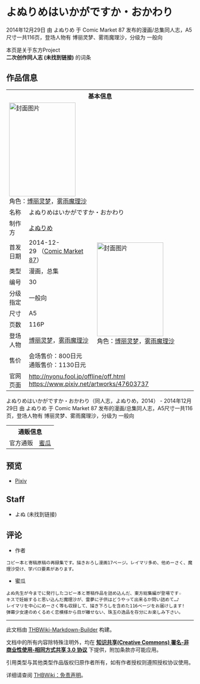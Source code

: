 # よぬりめはいかがですか・おかわり

<!-- source html: G:\repos\THBWiki-Markdown-Builder\THBWikiMarkdown\Temp\main\5\5d\ns0%3A%E3%82%88%E3%81%AC%E3%82%8A%E3%82%81%E3%81%AF%E3%81%84%E3%81%8B%E3%81%8C%E3%81%A7%E3%81%99%E3%81%8B%E3%83%BB%E3%81%8A%E3%81%8B%E3%82%8F%E3%82%8A.html -->

2014年12月29日 由 よぬりめ 于 Comic Market 87 发布的漫画/总集同人志，A5尺寸一共116页，登场人物有 博丽灵梦、雾雨魔理沙，分级为 一般向

本页是关于东方Project  
 **二次创作同人志 (未找到链接)** 的词条
## 作品信息

<table><tbody><tr><th colspan="3">基本信息</th></tr><tr><td class="cover-artwork-mobile" colspan="2"><a href="./文件-よぬりめはいかがですか・おかわり封面.jpg.md" class="image" title="封面图片"><img alt="封面图片" src="https://upload.thwiki.cc/thumb/d/d7/%E3%82%88%E3%81%AC%E3%82%8A%E3%82%81%E3%81%AF%E3%81%84%E3%81%8B%E3%81%8C%E3%81%A7%E3%81%99%E3%81%8B%E3%83%BB%E3%81%8A%E3%81%8B%E3%82%8F%E3%82%8A%E5%B0%81%E9%9D%A2.jpg/178px-%E3%82%88%E3%81%AC%E3%82%8A%E3%82%81%E3%81%AF%E3%81%84%E3%81%8B%E3%81%8C%E3%81%A7%E3%81%99%E3%81%8B%E3%83%BB%E3%81%8A%E3%81%8B%E3%82%8F%E3%82%8A%E5%B0%81%E9%9D%A2.jpg" decoding="async" loading="lazy" width="178" height="252" srcset="https://upload.thwiki.cc/thumb/d/d7/%E3%82%88%E3%81%AC%E3%82%8A%E3%82%81%E3%81%AF%E3%81%84%E3%81%8B%E3%81%8C%E3%81%A7%E3%81%99%E3%81%8B%E3%83%BB%E3%81%8A%E3%81%8B%E3%82%8F%E3%82%8A%E5%B0%81%E9%9D%A2.jpg/267px-%E3%82%88%E3%81%AC%E3%82%8A%E3%82%81%E3%81%AF%E3%81%84%E3%81%8B%E3%81%8C%E3%81%A7%E3%81%99%E3%81%8B%E3%83%BB%E3%81%8A%E3%81%8B%E3%82%8F%E3%82%8A%E5%B0%81%E9%9D%A2.jpg 1.5x, https://upload.thwiki.cc/thumb/d/d7/%E3%82%88%E3%81%AC%E3%82%8A%E3%82%81%E3%81%AF%E3%81%84%E3%81%8B%E3%81%8C%E3%81%A7%E3%81%99%E3%81%8B%E3%83%BB%E3%81%8A%E3%81%8B%E3%82%8F%E3%82%8A%E5%B0%81%E9%9D%A2.jpg/356px-%E3%82%88%E3%81%AC%E3%82%8A%E3%82%81%E3%81%AF%E3%81%84%E3%81%8B%E3%81%8C%E3%81%A7%E3%81%99%E3%81%8B%E3%83%BB%E3%81%8A%E3%81%8B%E3%82%8F%E3%82%8A%E5%B0%81%E9%9D%A2.jpg 2x" data-file-width="600" data-file-height="849"></a><div class="cover-char">角色：<a href="./博丽灵梦.md" title="博丽灵梦">博丽灵梦</a>，<a href="./雾雨魔理沙.md" title="雾雨魔理沙">雾雨魔理沙</a></div></td>
</tr><tr><td class="label">名称</td><td colspan="2"> よぬりめはいかがですか・おかわり </td></tr><tr><td class="label">制作方</td><td><a href="./よぬりめ.md" title="よぬりめ">よぬりめ</a></td><td class="cover-artwork" rowspan="9" style="min-width:252px;"><a href="./文件-よぬりめはいかがですか・おかわり封面.jpg.md" class="image" title="封面图片"><img alt="封面图片" src="https://upload.thwiki.cc/thumb/d/d7/%E3%82%88%E3%81%AC%E3%82%8A%E3%82%81%E3%81%AF%E3%81%84%E3%81%8B%E3%81%8C%E3%81%A7%E3%81%99%E3%81%8B%E3%83%BB%E3%81%8A%E3%81%8B%E3%82%8F%E3%82%8A%E5%B0%81%E9%9D%A2.jpg/178px-%E3%82%88%E3%81%AC%E3%82%8A%E3%82%81%E3%81%AF%E3%81%84%E3%81%8B%E3%81%8C%E3%81%A7%E3%81%99%E3%81%8B%E3%83%BB%E3%81%8A%E3%81%8B%E3%82%8F%E3%82%8A%E5%B0%81%E9%9D%A2.jpg" decoding="async" loading="lazy" width="178" height="252" srcset="https://upload.thwiki.cc/thumb/d/d7/%E3%82%88%E3%81%AC%E3%82%8A%E3%82%81%E3%81%AF%E3%81%84%E3%81%8B%E3%81%8C%E3%81%A7%E3%81%99%E3%81%8B%E3%83%BB%E3%81%8A%E3%81%8B%E3%82%8F%E3%82%8A%E5%B0%81%E9%9D%A2.jpg/267px-%E3%82%88%E3%81%AC%E3%82%8A%E3%82%81%E3%81%AF%E3%81%84%E3%81%8B%E3%81%8C%E3%81%A7%E3%81%99%E3%81%8B%E3%83%BB%E3%81%8A%E3%81%8B%E3%82%8F%E3%82%8A%E5%B0%81%E9%9D%A2.jpg 1.5x, https://upload.thwiki.cc/thumb/d/d7/%E3%82%88%E3%81%AC%E3%82%8A%E3%82%81%E3%81%AF%E3%81%84%E3%81%8B%E3%81%8C%E3%81%A7%E3%81%99%E3%81%8B%E3%83%BB%E3%81%8A%E3%81%8B%E3%82%8F%E3%82%8A%E5%B0%81%E9%9D%A2.jpg/356px-%E3%82%88%E3%81%AC%E3%82%8A%E3%82%81%E3%81%AF%E3%81%84%E3%81%8B%E3%81%8C%E3%81%A7%E3%81%99%E3%81%8B%E3%83%BB%E3%81%8A%E3%81%8B%E3%82%8F%E3%82%8A%E5%B0%81%E9%9D%A2.jpg 2x" data-file-width="600" data-file-height="849"></a><div class="cover-char">角色：<a href="./博丽灵梦.md" title="博丽灵梦">博丽灵梦</a>，<a href="./雾雨魔理沙.md" title="雾雨魔理沙">雾雨魔理沙</a></div></td>
</tr><tr><td class="label">首发日期</td><td>2014-12-29&#160;（<a href="/展会作品列表?e=Comic+Market%2387">Comic Market 87</a>）</td></tr><tr><td class="label">类型</td><td>漫画，总集</td></tr><tr><td class="label">编号</td><td>30</td></tr><tr><td class="label">分级指定</td><td>一般向</td></tr><tr><td class="label">尺寸</td><td>A5</td></tr><tr><td class="label">页数</td><td>116P</td></tr><tr><td class="label">登场人物</td><td><a href="./博丽灵梦.md" title="博丽灵梦">博丽灵梦</a>，<a href="./雾雨魔理沙.md" title="雾雨魔理沙">雾雨魔理沙</a></td></tr><tr><td class="label">售价</td><td>会场售价：800日元<br>通贩售价：1130日元</td></tr>
<tr><td class="label">官网页面</td><td colspan="2"><a rel="nofollow" class="external free" href="http://nyonu.fool.jp/offline/off.html">http://nyonu.fool.jp/offline/off.html</a><br><a rel="nofollow" class="external free" href="https://www.pixiv.net/artworks/47603737">https://www.pixiv.net/artworks/47603737</a></td></tr></tbody></table>

よぬりめはいかがですか・おかわり（同人志，よぬりめ，2014） - 2014年12月29日 由 よぬりめ 于 Comic Market 87 发布的漫画/总集同人志，A5尺寸一共116页，登场人物有 博丽灵梦、雾雨魔理沙，分级为 一般向

<table><tbody><tr><th colspan="3">通贩信息</th></tr><tr><td class="label">官方通贩</td><td colspan="2"><a rel="nofollow" class="external text" href="https://www.melonbooks.co.jp/detail/detail.php?product_id=112495">蜜瓜</a></td></tr></tbody></table>


## 预览
- [Pixiv](https://www.pixiv.net/artworks/47603737)

## Staff
- よぬ (未找到链接)

## 评论
- 作者

```
コピー本と寄稿原稿の再録集です。描きおろし漫画17ページ。レイマリ多め、他めーさく、魔理沙受け、学パロ要素があります。 
```

- 蜜瓜

```
よぬ先生が今までに発行したコピー本と寄稿作品を詰め込んだ、東方総集編が登場です☆
キスで妊娠すると思い込んだ魔理沙が、霊夢に子供はどうやって出来るか問い詰めて…♪
レイマリを中心にめーさく等も収録して、描き下ろしを含めた116ページをお届けします!
弾幕少女達のめくるめく恋模様から目が離せない、珠玉の逸品を存分にお楽しみ下さい。
```

  
  

  





---

此文档由 [THBWiki-Markdown-Builder](https://github.com/Delsin-Yu/THBWiki-Markdown-Builder) 构建。

文档中的所有内容除特殊注明外，均在 [**知识共享(Creative Commons) 署名-非商业性使用-相同方式共享 3.0 协议**](https://creativecommons.org/licenses/by-sa/3.0/deed.zh-hans) 下提供，附加条款亦可能应用。

引用类型与其他类型作品版权归原作者所有，如有作者授权则遵照授权协议使用。

详细请查阅 [THBWiki：免责声明](https://thbwiki.cc/THBWiki:%E5%85%8D%E8%B4%A3%E5%A3%B0%E6%98%8E)。

